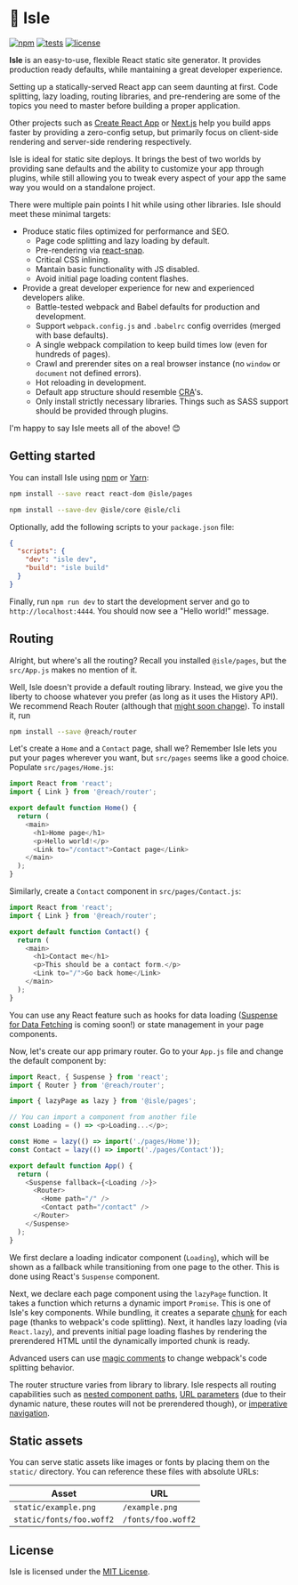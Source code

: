 # :palm_tree: Isle

[![npm][npm]][npm-url]
[![tests][tests]][tests-url]
[![license][license]][license-url]


**Isle** is an easy-to-use, flexible React static site generator. It provides production ready defaults, while mantaining a great developer experience.

Setting up a statically-served React app can seem daunting at first. Code splitting, lazy loading, routing libraries, and pre-rendering are some of the topics you need to master before building a proper application.

Other projects such as [Create React App](https://facebook.github.io/create-react-app/) or [Next.js](https://nextjs.org/) help you build apps faster by providing a zero-config setup, but primarily focus on client-side rendering and server-side rendering respectively.

Isle is ideal for static site deploys. It brings the best of two worlds by providing sane defaults and the ability to customize your app through plugins, while still allowing you to tweak every aspect of your app the same way you would on a standalone project.

There were multiple pain points I hit while using other libraries. Isle should meet these minimal targets:

- Produce static files optimized for performance and SEO.
  - Page code splitting and lazy loading by default.
  - Pre-rendering via [react-snap](https://github.com/stereobooster/react-snap).
  - Critical CSS inlining.
  - Mantain basic functionality with JS disabled.
  - Avoid initial page loading content flashes.
- Provide a great developer experience for new and experienced developers alike.
  - Battle-tested webpack and Babel defaults for production and development.
  - Support `webpack.config.js` and `.babelrc` config overrides (merged with base defaults).
  - A single webpack compilation to keep build times low (even for hundreds of pages).
  - Crawl and prerender sites on a real browser instance (no `window` or `document` not defined errors).
  - Hot reloading in development.
  - Default app structure should resemble [CRA](https://facebook.github.io/create-react-app/)'s.
  - Only install strictly necessary libraries. Things such as SASS support should be provided through plugins.

I'm happy to say Isle meets all of the above! 😊

## Getting started

You can install Isle using [npm](https://www.npmjs.com/) or [Yarn](https://yarnpkg.com/lang/en/):

```bash
npm install --save react react-dom @isle/pages

npm install --save-dev @isle/core @isle/cli
```

Optionally, add the following scripts to your `package.json` file:

```json
{
  "scripts": {
    "dev": "isle dev",
    "build": "isle build"
  }
}
```

Finally, run `npm run dev` to start the development server and go to `http://localhost:4444`. You should now see a "Hello world!" message.

## Routing

Alright, but where's all the routing? Recall you installed `@isle/pages`, but the `src/App.js` makes no mention of it.

Well, Isle doesn't provide a default routing library. Instead, we give you the liberty to choose whatever you prefer (as long as it uses the History API). We recommend Reach Router (although that [might soon change](https://reacttraining.com/blog/reach-react-router-future/)). To install it, run

```bash
npm install --save @reach/router
```

Let's create a `Home` and a `Contact` page, shall we? Remember Isle lets you put your pages wherever you want, but `src/pages` seems like a good choice. Populate `src/pages/Home.js`:

```js
import React from 'react';
import { Link } from '@reach/router';

export default function Home() {
  return (
    <main>
      <h1>Home page</h1>
      <p>Hello world!</p>
      <Link to="/contact">Contact page</Link>
    </main>
  );
}
```

Similarly, create a `Contact` component in `src/pages/Contact.js`:

```js
import React from 'react';
import { Link } from '@reach/router';

export default function Contact() {
  return (
    <main>
      <h1>Contact me</h1>
      <p>This should be a contact form.</p>
      <Link to="/">Go back home</Link>
    </main>
  );
}
```

You can use any React feature such as hooks for data loading ([Suspense for Data Fetching](https://reactjs.org/blog/2018/11/27/react-16-roadmap.html) is coming soon!) or state management in your page components.

Now, let's create our app primary router. Go to your `App.js` file and change the default component by:

```js
import React, { Suspense } from 'react';
import { Router } from '@reach/router';

import { lazyPage as lazy } from '@isle/pages';

// You can import a component from another file
const Loading = () => <p>Loading...</p>;

const Home = lazy(() => import('./pages/Home'));
const Contact = lazy(() => import('./pages/Contact'));

export default function App() {
  return (
    <Suspense fallback={<Loading />}>
      <Router>
        <Home path="/" />
        <Contact path="/contact" />
      </Router>
    </Suspense>
  );
}
```

We first declare a loading indicator component (`Loading`), which will be shown as a fallback while transitioning from one page to the other. This is done using React's `Suspense` component.

Next, we declare each page component using the `lazyPage` function. It takes a function which returns a dynamic import `Promise`. This is one of Isle's key components. While bundling, it creates a separate [chunk](https://webpack.js.org/guides/code-splitting/) for each page (thanks to webpack's code splitting). Next, it handles lazy loading (via `React.lazy`), and prevents initial page loading flashes by rendering the prerendered HTML until the dynamically imported chunk is ready.

Advanced users can use [magic comments](https://webpack.js.org/api/module-methods/#magic-comments) to change webpack's code splitting behavior.

The router structure varies from library to library. Isle respects all routing capabilities such as [nested component paths](https://reach.tech/router/tutorial/06-nesting), [URL parameters](https://reach.tech/router/tutorial/05-url-parameters) (due to their dynamic nature, these routes will not be prerendered though), or [imperative navigation](https://reach.tech/router/tutorial/09-navigate).

## Static assets

You can serve static assets like images or fonts by placing them on the `static/` directory. You can reference these files with absolute URLs:

| Asset | URL |
|---|---|
| `static/example.png` | `/example.png` |
| `static/fonts/foo.woff2` | `/fonts/foo.woff2` |

## License

Isle is licensed under the [MIT License](LICENSE).

[npm]: https://img.shields.io/npm/v/@isle/core.svg
[npm-url]: https://www.npmjs.com/search?q=keywords:isle
[tests]: https://img.shields.io/travis/hugmanrique/Isle/master.svg
[tests-url]: https://travis-ci.org/hugmanrique/Isle
[license]: https://img.shields.io/github/license/hugmanrique/Isle.svg
[license-url]: LICENSE